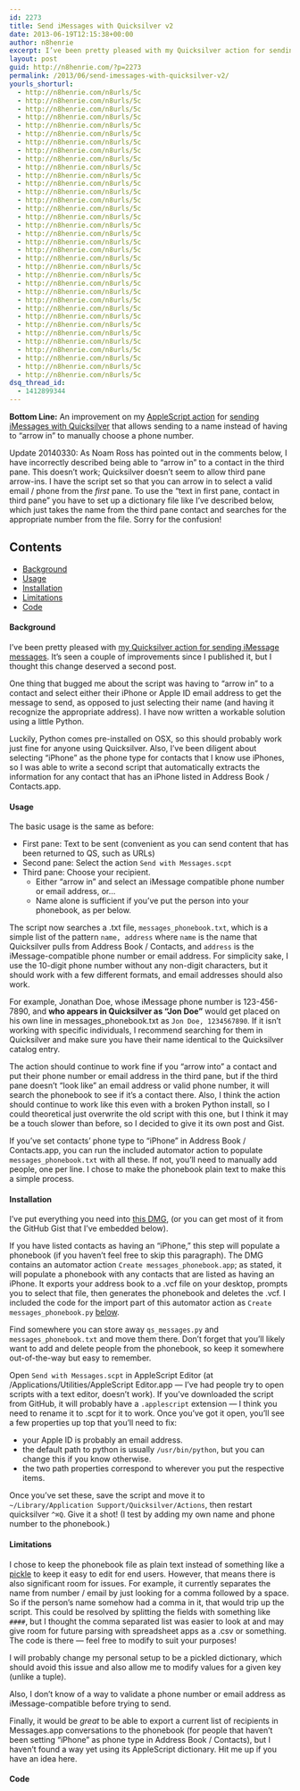 ```yaml
---
id: 2273
title: Send iMessages with Quicksilver v2
date: 2013-06-19T12:15:38+00:00
author: n8henrie
excerpt: I’ve been pretty pleased with my Quicksilver action for sending iMessage messages. It’s seen a couple of improvements since I published it, but I thought this change deserved a second post.
layout: post
guid: http://n8henrie.com/?p=2273
permalink: /2013/06/send-imessages-with-quicksilver-v2/
yourls_shorturl:
  - http://n8henrie.com/n8urls/5c
  - http://n8henrie.com/n8urls/5c
  - http://n8henrie.com/n8urls/5c
  - http://n8henrie.com/n8urls/5c
  - http://n8henrie.com/n8urls/5c
  - http://n8henrie.com/n8urls/5c
  - http://n8henrie.com/n8urls/5c
  - http://n8henrie.com/n8urls/5c
  - http://n8henrie.com/n8urls/5c
  - http://n8henrie.com/n8urls/5c
  - http://n8henrie.com/n8urls/5c
  - http://n8henrie.com/n8urls/5c
  - http://n8henrie.com/n8urls/5c
  - http://n8henrie.com/n8urls/5c
  - http://n8henrie.com/n8urls/5c
  - http://n8henrie.com/n8urls/5c
  - http://n8henrie.com/n8urls/5c
  - http://n8henrie.com/n8urls/5c
  - http://n8henrie.com/n8urls/5c
  - http://n8henrie.com/n8urls/5c
  - http://n8henrie.com/n8urls/5c
  - http://n8henrie.com/n8urls/5c
  - http://n8henrie.com/n8urls/5c
  - http://n8henrie.com/n8urls/5c
  - http://n8henrie.com/n8urls/5c
  - http://n8henrie.com/n8urls/5c
  - http://n8henrie.com/n8urls/5c
  - http://n8henrie.com/n8urls/5c
  - http://n8henrie.com/n8urls/5c
  - http://n8henrie.com/n8urls/5c
  - http://n8henrie.com/n8urls/5c
  - http://n8henrie.com/n8urls/5c
  - http://n8henrie.com/n8urls/5c
  - http://n8henrie.com/n8urls/5c
  - http://n8henrie.com/n8urls/5c
dsq_thread_id:
  - 1412899344
---
```

**Bottom Line:** An improvement on my [AppleScript action](http://n8henrie.com/2013/03/template-for-writing-quicksilver-actions-in-applescript/) for [sending iMessages with Quicksilver](http://n8henrie.com/2013/04/send-imessage-messages-with-quicksilver/) that allows sending to a name instead of having to &#8220;arrow in&#8221; to manually choose a phone number.<!--more-->

Update 20140330: As Noam Ross has pointed out in the comments below, I have incorrectly described being able to &#8220;arrow in&#8221; to a contact in the third pane. This doesn&#8217;t work; Quicksilver doesn&#8217;t seem to allow third pane arrow-ins. I have the script set so that you can arrow in to select a valid email / phone from the _first_ pane. To use the &#8220;text in first pane, contact in third pane&#8221; you have to set up a dictionary file like I&#8217;ve described below, which just takes the name from the third pane contact and searches for the appropriate number from the file. Sorry for the confusion!

## Contents

  * [Background](#Background)
  * [Usage](#Usage)
  * [Installation](#Installation)
  * [Limitations](#Limitations)
  * [Code](#Code)

#### Background<a id="Background"></a>

I&#8217;ve been pretty pleased with [my Quicksilver action for sending iMessage messages](http://n8henrie.com/2013/04/send-imessage-messages-with-quicksilver/). It&#8217;s seen a couple of improvements since I published it, but I thought this change deserved a second post.

One thing that bugged me about the script was having to &#8220;arrow in&#8221; to a contact and select either their iPhone or Apple ID email address to get the message to send, as opposed to just selecting their name (and having it recognize the appropriate address). I have now written a workable solution using a little Python.

Luckily, Python comes pre-installed on OSX, so this should probably work just fine for anyone using Quicksilver. Also, I&#8217;ve been diligent about selecting &#8220;iPhone&#8221; as the phone type for contacts that I know use iPhones, so I was able to write a second script that automatically extracts the information for any contact that has an iPhone listed in Address Book / Contacts.app.

#### Usage<a id="Usage"></a>

The basic usage is the same as before: 

  * First pane: Text to be sent (convenient as you can send content that has been returned to QS, such as URLs)
  * Second pane: Select the action `Send with Messages.scpt`
  * Third pane: Choose your recipient. 
      * Either &#8220;arrow in&#8221; and select an iMessage compatible phone number or email address, or&#8230;
      * Name alone is sufficient if you&#8217;ve put the person into your phonebook, as per below.

The script now searches a .txt file, `messages_phonebook.txt`, which is a simple list of the pattern `name, address` where `name` is the name that Quicksilver pulls from Address Book / Contacts, and `address` is the iMessage-compatible phone number or email address. For simplicity sake, I use the 10-digit phone number without any non-digit characters, but it should work with a few different formats, and email addresses should also work.

For example, Jonathan Doe, whose iMessage phone number is 123-456-7890, and **who appears in Quicksilver as &#8220;Jon Doe&#8221;** would get placed on his own line in messages_phonebook.txt as `Jon Doe, 1234567890`. If it isn&#8217;t working with specific individuals, I recommend searching for them in Quicksilver and make sure you have their name identical to the Quicksilver catalog entry.

The action should continue to work fine if you &#8220;arrow into&#8221; a contact and put their phone number or email address in the third pane, but if the third pane doesn&#8217;t &#8220;look like&#8221; an email address or valid phone number, it will search the phonebook to see if it&#8217;s a contact there. Also, I think the action should continue to work like this even with a broken Python install, so I could theoretical just overwrite the old script with this one, but I think it may be a touch slower than before, so I decided to give it its own post and Gist.

If you&#8217;ve set contacts&#8217; phone type to &#8220;iPhone&#8221; in Address Book / Contacts.app, you can run the included automator action to populate `messages_phonebook.txt` with all these. If not, you&#8217;ll need to manually add people, one per line. I chose to make the phonebook plain text to make this a simple process.

#### Installation<a id="Installation"></a>

I&#8217;ve put everything you need into [this DMG](http://n8henrie.com/wp-content/uploads/2013/06/qs_messages.dmg), (or you can get most of it from the GitHub Gist that I&#8217;ve embedded below). 

If you have listed contacts as having an &#8220;iPhone,&#8221; this step will populate a phonebook (if you haven&#8217;t feel free to skip this paragraph). The DMG contains an automator action `Create messages_phonebook.app`; as stated, it will populate a phonebook with any contacts that are listed as having an iPhone. It exports your address book to a .vcf file on your desktop, prompts you to select that file, then generates the phonebook and deletes the .vcf. I included the code for the import part of this automator action as `Create messages_phonebook.py` [below](#Code).

Find somewhere you can store away `qs_messages.py` and `messages_phonebook.txt` and move them there. Don&#8217;t forget that you&#8217;ll likely want to add and delete people from the phonebook, so keep it somewhere out-of-the-way but easy to remember.

Open `Send with Messages.scpt` in AppleScript Editor (at /Applications/Utilities/AppleScript Editor.app &#8212; I&#8217;ve had people try to open scripts with a text editor, doesn&#8217;t work). If you&#8217;ve downloaded the script from GitHub, it will probably have a `.applescript` extension &#8212; I think you need to rename it to .scpt for it to work. Once you&#8217;ve got it open, you&#8217;ll see a few properties up top that you&#8217;ll need to fix: 

  * your Apple ID is probably an email address.
  * the default path to python is usually `/usr/bin/python`, but you can change this if you know otherwise.
  * the two path properties correspond to wherever you put the respective items.

Once you&#8217;ve set these, save the script and move it to `~/Library/Application Support/Quicksilver/Actions`, then restart quicksilver `^⌘Q`. Give it a shot! (I test by adding my own name and phone number to the phonebook.)

#### Limitations<a id="Limitations"></a>

I chose to keep the phonebook file as plain text instead of something like a <a target="_blank" href="http://docs.python.org/2/library/pickle.html">pickle</a> to keep it easy to edit for end users. However, that means there is also significant room for issues. For example, it currently separates the name from number / email by just looking for a comma followed by a space. So if the person&#8217;s name somehow had a comma in it, that would trip up the script. This could be resolved by splitting the fields with something like `####`, but I thought the comma separated list was easier to look at and may give room for future parsing with spreadsheet apps as a .csv or something. The code is there &#8212; feel free to modify to suit your purposes!

I will probably change my personal setup to be a pickled dictionary, which should avoid this issue and also allow me to modify values for a given key (unlike a tuple).

Also, I don&#8217;t know of a way to validate a phone number or email address as iMessage-compatible before trying to send.

Finally, it would be _great_ to be able to export a current list of recipients in Messages.app conversations to the phonebook (for people that haven&#8217;t been setting &#8220;iPhone&#8221; as phone type in Address Book / Contacts), but I haven&#8217;t found a way yet using its AppleScript dictionary. Hit me up if you have an idea here.

#### Code<a id="Code"></a>